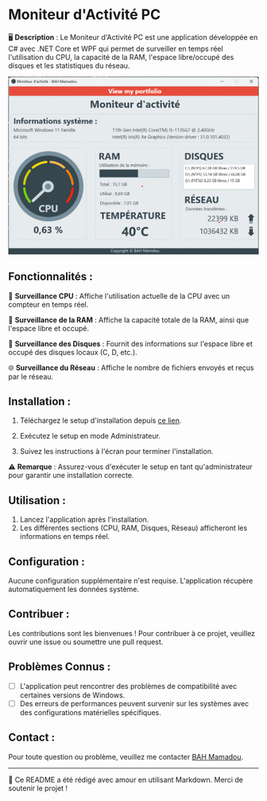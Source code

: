 # Moniteur d'Activité PC

🖥️ **Description** :
Le Moniteur d'Activité PC est une application développée en C# avec .NET Core et WPF qui permet de surveiller en temps réel l'utilisation du CPU, la capacité de la RAM, l'espace libre/occupé des disques et les statistiques du réseau.



![Capture d'ecran du logiciel](moniteur.png.gif)




## Fonctionnalités :

🔄 **Surveillance CPU** : Affiche l'utilisation actuelle de la CPU avec un compteur en temps réel.

💾 **Surveillance de la RAM** : Affiche la capacité totale de la RAM, ainsi que l'espace libre et occupé.

📁 **Surveillance des Disques** : Fournit des informations sur l'espace libre et occupé des disques locaux (C, D, etc.).

🌐 **Surveillance du Réseau** : Affiche le nombre de fichiers envoyés et reçus par le réseau.

## Installation :

1. Téléchargez le setup d'installation depuis [ce lien](https://github.com/bahAli21/-PC-Activity-Monitor/raw/main/monitoring-pc-bah-mamadou.exe).

2. Exécutez le setup en mode Administrateur.
3. Suivez les instructions à l'écran pour terminer l'installation.

⚠️ **Remarque** : Assurez-vous d'exécuter le setup en tant qu'administrateur pour garantir une installation correcte.

## Utilisation :

1. Lancez l'application après l'installation.
2. Les différentes sections (CPU, RAM, Disques, Réseau) afficheront les informations en temps réel.

## Configuration :

Aucune configuration supplémentaire n'est requise. L'application récupère automatiquement les données système.

## Contribuer :

Les contributions sont les bienvenues ! Pour contribuer à ce projet, veuillez ouvrir une issue ou soumettre une pull request.



## Problèmes Connus :

- [ ] L'application peut rencontrer des problèmes de compatibilité avec certaines versions de Windows.
- [ ] Des erreurs de performances peuvent survenir sur les systèmes avec des configurations matérielles spécifiques.

## Contact :

Pour toute question ou problème, veuillez me contacter [BAH Mamadou](https://bahali21.github.io/BAHMamadou/).

---

📝 Ce README a été rédigé avec amour en utilisant Markdown. Merci de soutenir le projet !
